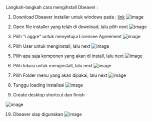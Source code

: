 Langkah-langkah cara mengihstall Dbeaver :
1. Download Dbeaver installer untuk windows pada : [link](https://dbeaver.io/download/)
![image](https://github.com/azzamkhalif10/pertemuan1-basis-data/assets/148309117/d215f728-7c00-45db-8467-daa38830d32b)
   
3. Open file installer yang telah di download, lalu pilih next
![image](https://github.com/azzamkhalif10/pertemuan1-basis-data/assets/148309117/bb8d9470-b491-4c2c-bd07-9e25b8a3fbdc)
   
5. Pilih "i aggre" untuk menyetujui Licensee Agreement
![image](https://github.com/azzamkhalif10/pertemuan1-basis-data/assets/148309117/ff49d17d-70b6-40f8-9dc3-be44def92fe6)
   
7. Pilih User untuk menginstall, lalu next
![image](https://github.com/azzamkhalif10/pertemuan1-basis-data/assets/148309117/fad30ce2-0608-4dec-8f7b-76882170bb06)
   
9. Pilih apa saja komponen yang akan di install, lalu next
![image](https://github.com/azzamkhalif10/pertemuan1-basis-data/assets/148309117/8e784b60-4dd2-4fd0-812a-e29eb2f3444a)
   
11. Pilih lokasi untuk menginstall, lalu next
![image](https://github.com/azzamkhalif10/pertemuan1-basis-data/assets/148309117/beb0f32e-2216-4c6b-91b4-0ca5a714cbf2)

13. Pilih Folder menu yang akan dipakai, lalu next
![image](https://github.com/azzamkhalif10/pertemuan1-basis-data/assets/148309117/9781aaa3-50af-42bf-b350-382c80f72659)

15. Tunggu loading installasi
![image](https://github.com/azzamkhalif10/pertemuan1-basis-data/assets/148309117/c50e4139-6fb1-40ae-87ca-770e2d71aa16)

17. Create desktop shortcut dan finish
    
![image](https://github.com/azzamkhalif10/pertemuan1-basis-data/assets/148309117/00cb0c85-ab57-4cad-9f11-33fedf4ec105)
    
19. Dbeaver siap digunakan
![image](https://github.com/azzamkhalif10/pertemuan1-basis-data/assets/148309117/8c8a51c2-7e33-4952-ab5e-987bd7a2956b)









